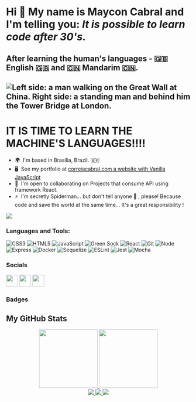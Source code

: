 
Hi 👋 My name is Maycon Cabral and I'm telling you: *It is possible to learn code after 30's.*
===============================

After learning the human's languages - :uk: English :uk: and :cn: Mandarim :cn:.
-------------------
![Left side: a man walking on the Great Wall at China. Right side: a standing man and behind him the Tower Bridge at London.](https://github.com/MayconCabral/test/blob/main/languages.jpg)
-------------------
<h1>IT IS TIME TO LEARN THE MACHINE'S LANGUAGES!!!!</h1>


* 🌍  I'm based in Brasília, Brazil. :brazil:
* 🖥️  See my portfolio at [correiacabral.com a website with Vanilla JavaScript](http://www.correiacabral.epizy.com)
* 🤝  I'm open to collaborating on Projects that consume API using framework React.
* ⚡  I'm secretly Spiderman... but don't tell anyone :shushing_face: , please! Because code and save the world at the same time... It's a great responsibility !

<a href="https://www.github.com/MayconCabral" target="_blank" rel="noreferrer"><img
src="https://img.shields.io/github/followers/MayconCabral?logo=github&style=for-the-badge&color=0891b2&labelColor=1c1917" /></a>

<h3 align="left">Languages and Tools:</h3> 

![CSS3](https://img.shields.io/badge/css3-%231572B6.svg?logo=css3&logoColor=white&style=for-the-badge)
![HTML5](https://img.shields.io/badge/html5-%23E34F26.svg?logo=html5&logoColor=white&style=for-the-badge)
![JavaScript](https://img.shields.io/badge/javascript-%23323330.svg?logo=javascript&logoColor=%23F7DF1E&style=for-the-badge)
![Green Sock](https://img.shields.io/badge/green%20sock-88CE02?logo=greensock&logoColor=white&style=for-the-badge)
![React](https://img.shields.io/badge/react-%2320232a.svg?logo=react&logoColor=%2361DAFB&style=for-the-badge)
![Git](https://img.shields.io/badge/git-%23F05033.svg?logo=git&logoColor=white&style=for-the-badge)
![Node](https://img.shields.io/badge/Node.js-43853D?style=for-the-badge&logo=node.js&logoColor=white)
![Express](https://img.shields.io/badge/Express.js-404D59?style=for-the-badge)
![Docker](https://img.shields.io/badge/Docker-2496ED?style=for-the-badge&logo=docker&logoColor=white)
![Sequelize](https://img.shields.io/badge/Sequelize-52B0E7?style=for-the-badge&logo=Sequelize&logoColor=white)
![ESLint](https://img.shields.io/badge/ESLint-4B3263?style=for-the-badge&logo=eslint&logoColor=white)
![Jest](https://img.shields.io/badge/-jest-%23C21325?style=for-the-badge&logo=jest&logoColor=white)
![Mocha](https://img.shields.io/badge/-mocha-%238D6748?style=for-the-badge&logo=mocha&logoColor=white)


### Socials

<p align="left"> <a href="https://www.github.com/MayconCabral" target="_blank" rel="noreferrer"><img src="https://raw.githubusercontent.com/danielcranney/readme-generator/main/public/icons/socials/github.svg" width="32" height="32" /></a> <a href="http://www.instagram.com/michaelmcfly_/" target="_blank" rel="noreferrer"><img src="https://raw.githubusercontent.com/danielcranney/readme-generator/main/public/icons/socials/instagram.svg" width="32" height="32" /></a> <a href="https://www.linkedin.com/in/correiacabral" target="_blank" rel="noreferrer"><img src="https://raw.githubusercontent.com/danielcranney/readme-generator/main/public/icons/socials/linkedin.svg" width="32" height="32" /></a></p>

### Badges

<h2>My GitHub Stats</h2>

<div align="center">
  <a href="https://github.com/MayconCabral">
  <img height="160em" src="http://github-readme-streak-stats.herokuapp.com?user=MayconCabral&theme=react&hide_border=true&date_format=j%20M%5B%20Y%5D" />
  <img height="160em" src="https://github-readme-stats.vercel.app/api/top-langs/?username=MayconCabral&layout=compact&langs_count=10&theme=react&hide=shell&hide_border=true" />
</div>
  
<div align="center">
  <img src="https://komarev.com/ghpvc/?username=MayconCabral&color=brightgreen" />
  <img src="https://badges.pufler.dev/repos/MayconCabral" />
  <img src="https://badges.pufler.dev/commits/monthly/MayconCabral" />
</div>



